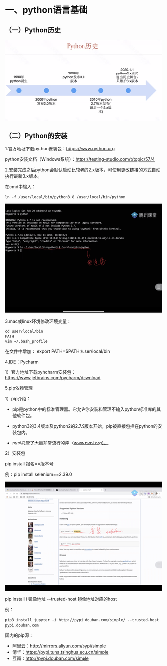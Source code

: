 # 一、python语言基础
## （一）Python历史

![python历史](https://github.com/tete1987/picture_resource/blob/master/python%E5%8E%86%E5%8F%B2.png)

## （二）Python的安装
1.官方地址下载python安装包：https://www.python.org

python安装文档（Windows系统）：https://testing-studio.com/t/topic/57/4

2.安装完成之后python会默认启动比较老的2.x版本，可使用更改链接的方式自动执行最新3.x版本。

在cmd中输入：

`ln -f /user/local/bin/python3.8 /user/local/bin/python`

![pyhton-软连接](https://github.com/tete1987/picture_resource/blob/master/pyhton-%E8%BD%AF%E8%BF%9E%E6%8E%A5.png)


3.mac或linux环境修改环境变量：
```
cd user/local/bin
PATH
vim ~/.bash_profile
```

在文件中增加：
export PATH=$PATH:/user/local/bin

4.IDE：Pycharm

1）官方地址下载pyhcharm安装包：https://www.jetbrains.com/pycharm/download

5.pip依赖管理

1）pip介绍：

- pip是python中的标准管理器。它允许你安装和管理不输入python标准库的其他软件包。

- python3的3.4版本及python2的2.7.9版本开始，pip被直接包括在python的安装包内。

- pypi托管了大量非常流行的库（www.pypi.org）。

2）安装包

pip install 报名==版本号

例：pip install selenium==2.39.0

![python-安装selenium](https://github.com/tete1987/picture_resource/blob/master/python-%E5%AE%89%E8%A3%85selenium.png)

pip install i 镜像地址 --trusted-host 镜像地址对应的host

例：

`pip3 install jupyter -i http://pypi.douban.com/simple/ --trusted-host pypi.douban.com`


国内的pip源：
- 阿里云：http://mirrors.aliyun.com/pypi/simple
- 清华：https://pypi.tuna.tsinghua.edu.cn/simple
- 豆瓣：http://pypi.douban.com/simple
